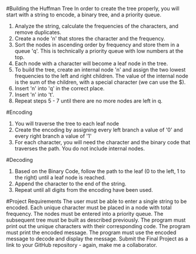 #Building the Huffman Tree
In order to create the tree properly, you will start with a string to encode, a binary tree, and a priority queue.

1. Analyze the string, calculate the frequencies of the characters, and remove duplicates.
2. Create a node 'n' that stores the character and the frequency.
3. Sort the nodes in ascending order by frequency and store them in a queue 'q'. This is technically a priority queue with low numbers at the top.
4. Each node with a character will become a leaf node in the tree.
5. To build the tree, create an internal node 'n' and assign the two lowest frequencies to the left and right children. The value of the internal node is the sum of the children, with a special character (we can use the $).
6. Insert 'n' into 'q' in the correct place.
7. Insert 'n' into 't'.
8. Repeat steps 5 - 7 until there are no more nodes are left in q.

#Encoding
1. You will traverse the tree to each leaf node
2. Create the encoding by assigning every left branch a value of '0' and every right branch a value of '1'
3. For each character, you will need the character and the binary code that traverses the path. You do not include internal nodes.

#Decoding
1. Based on the Binary Code, follow the path to the leaf (0 to the left, 1 to the right) until a leaf node is reached.
2. Append the character to the end of the string.
3. Repeat until all digits from the encoding have been used.

#Project Requirements
The user must be able to enter a single string to be encoded.
Each unique character must be placed in a node with total frequency.
The nodes must be entered into a priority queue.
The subsequent tree must be built as described previously.
The program must print out the unique characters with their corresponding code.
The program must print the encoded message.
The program must use the encoded message to decode and display the message.
Submit the Final Project as a link to your GitHub repository - again, make me a collaborator.
